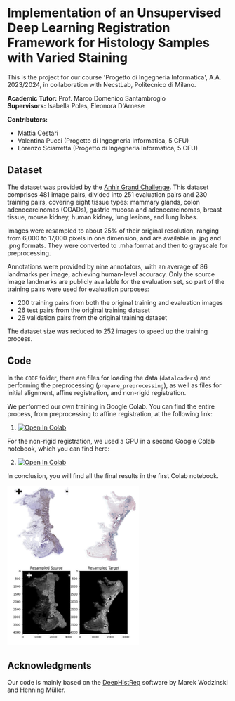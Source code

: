 # Implementation of an Unsupervised Deep Learning Registration Framework for Histology Samples with Varied Staining

This is the project for our course 'Progetto di Ingegneria Informatica', A.A. 2023/2024, in collaboration with NecstLab, Politecnico di Milano.

**Academic Tutor:** Prof. Marco Domenico Santambrogio  
**Supervisors:** Isabella Poles, Eleonora D'Arnese

**Contributors:**
- Mattia Cestari
- Valentina Pucci (Progetto di Ingegneria Informatica, 5 CFU)
- Lorenzo Sciarretta (Progetto di Ingegneria Informatica, 5 CFU)

## Dataset
The dataset was provided by the [Anhir Grand Challenge](https://anhir.grand-challenge.org/Data/). This dataset comprises 481 image pairs, divided into 251 evaluation pairs and 230 training pairs, covering eight tissue types: mammary glands, colon adenocarcinomas (COADs), gastric mucosa and adenocarcinomas, breast tissue, mouse kidney, human kidney, lung lesions, and lung lobes.

Images were resampled to about 25% of their original resolution, ranging from 6,000 to 17,000 pixels in one dimension, and are available in .jpg and .png formats. They were converted to .mha format and then to grayscale for preprocessing.

Annotations were provided by nine annotators, with an average of 86 landmarks per image, achieving human-level accuracy. Only the source image landmarks are publicly available for the evaluation set, so part of the training pairs were used for evaluation purposes:
- 200 training pairs from both the original training and evaluation images
- 26 test pairs from the original training dataset
- 26 validation pairs from the original training dataset

The dataset size was reduced to 252 images to speed up the training process.


## Code
In the `CODE` folder, there are files for loading the data (`dataloaders`) and performing the preprocessing (`prepare_preprocessing`), as well as files for initial alignment, affine registration, and non-rigid registration.

We performed our own training in Google Colab. You can find the entire process, from preprocessing to affine registration, at the following link:

1. [![Open In Colab](https://colab.research.google.com/assets/colab-badge.svg)](https://drive.google.com/file/d/1Wz2Zkc5Y7M0q3ocDw6snJc-W9_b42pSw/view?usp=sharing)

For the non-rigid registration, we used a GPU in a second Google Colab notebook, which you can find here:

2. [![Open In Colab](https://colab.research.google.com/assets/colab-badge.svg)](https://drive.google.com/file/d/1Kz__5ALrT90MIsth0ntrIC5lo4OBzylB/view?usp=sharing)

In conclusion, you will find all the final results in the first Colab notebook.

<img src="image.png" alt="Example Image" width="300"/>


## Acknowledgments
Our code is mainly based on the [DeepHistReg](https://github.com/MWod/DeepHistReg) software by Marek Wodzinski and Henning Müller.
